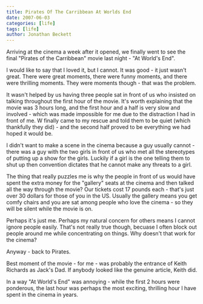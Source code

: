 ```yaml
---
title: Pirates Of The Carribbean At Worlds End
date: 2007-06-03
categories: [life]
tags: [life]
author: Jonathan Beckett
---
```


Arriving at the cinema a week after it opened, we finally went to see the final "Pirates of the Carribbean" movie last night - "At World's End".

I would like to say that I loved it, but I cannot. It was good - it just wasn't great. There were great moments, there were funny moments, and there were thrilling moments. They were moments though - that was the problem.

It wasn't helped by us having three people sat in front of us who insisted on talking throughout the first hour of the movie. It's worth explaining that the movie was 3 hours long, and the first hour and a half is very slow and involved - which was made impossible for me due to the distraction I had in front of me. W finally came to my rescue and told them to be quiet (which thankfully they did) - and the second half proved to be everything we had hoped it would be.

I didn't want to make a scene in the cinema because a guy usually cannot - there was a guy with the two girls in front of us who met all the stereotypes of putting up a show for the girls. Luckily if a girl is the one telling them to shut up then convention dictates that he cannot make any threats to a girl.

The thing that really puzzles me is why the people in front of us would have spent the extra money for the "gallery" seats at the cinema and then talked all the way through the movie? Our tickets cost 17 pounds each - that's just over 30 dollars for those of you in the US. Usually the gallery means you get comfy chairs and you are sat among people who love the cinema - so they will be silent while the movie is on.

Perhaps it's just me. Perhaps my natural concern for others means I cannot ignore people easily. That's not really true though, becuase I often block out people around me while concentrating on things. Why doesn't that work for the cinema?

Anyway - back to Pirates.

Best moment of the movie - for me - was probably the entrance of Keith Richards as Jack's Dad. If anybody looked like the genuine article, Keith did.

In a way "At World's End" was annoying - while the first 2 hours were ponderous, the last hour was perhaps the most exciting, thrilling hour I have spent in the cinema in years.